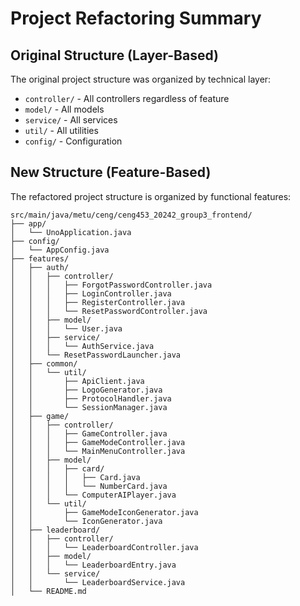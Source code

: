 # Project Refactoring Summary

## Original Structure (Layer-Based)
The original project structure was organized by technical layer:
- `controller/` - All controllers regardless of feature
- `model/` - All models
- `service/` - All services
- `util/` - All utilities
- `config/` - Configuration

## New Structure (Feature-Based)
The refactored project structure is organized by functional features:

```
src/main/java/metu/ceng/ceng453_20242_group3_frontend/
├── app/
│   └── UnoApplication.java
├── config/
│   └── AppConfig.java
├── features/
│   ├── auth/
│   │   ├── controller/
│   │   │   ├── ForgotPasswordController.java
│   │   │   ├── LoginController.java
│   │   │   ├── RegisterController.java
│   │   │   └── ResetPasswordController.java
│   │   ├── model/
│   │   │   └── User.java
│   │   ├── service/
│   │   │   └── AuthService.java
│   │   └── ResetPasswordLauncher.java
│   ├── common/
│   │   └── util/
│   │       ├── ApiClient.java
│   │       ├── LogoGenerator.java
│   │       ├── ProtocolHandler.java
│   │       └── SessionManager.java
│   ├── game/
│   │   ├── controller/
│   │   │   ├── GameController.java
│   │   │   ├── GameModeController.java
│   │   │   └── MainMenuController.java
│   │   ├── model/
│   │   │   ├── card/
│   │   │   │   ├── Card.java
│   │   │   │   └── NumberCard.java
│   │   │   └── ComputerAIPlayer.java
│   │   └── util/
│   │       ├── GameModeIconGenerator.java
│   │       └── IconGenerator.java
│   ├── leaderboard/
│   │   ├── controller/
│   │   │   └── LeaderboardController.java
│   │   ├── model/
│   │   │   └── LeaderboardEntry.java
│   │   └── service/
│   │       └── LeaderboardService.java
│   └── README.md
```